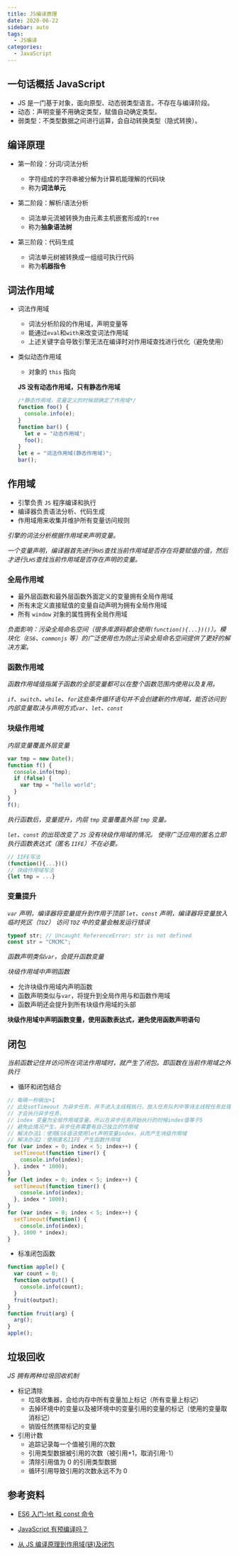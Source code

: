 ```yaml
---
title: JS编译原理
date: 2020-06-22
sidebar: auto
tags:
  - JS编译
categories:
  - JavaScript
---
```


## 一句话概括 JavaScript

- JS 是一门基于对象，面向原型、动态弱类型语言。不存在与编译阶段。
- 动态：声明变量不用确定类型，赋值自动确定类型。
- 弱类型：不类型数据之间进行运算，会自动转换类型（隐式转换）。

## 编译原理

- 第一阶段：分词/词法分析

  - 字符组成的字符串被分解为计算机能理解的代码块
  - 称为**词法单元**

- 第二阶段：解析/语法分析

  - 词法单元流被转换为由元素主机嵌套形成的`tree`
  - 称为**抽象语法树**

- 第三阶段：代码生成
  - 词法单元树被转换成一组组可执行代码
  - 称为**机器指令**

## 词法作用域

- 词法作用域
  - 词法分析阶段的作用域，声明变量等
  - 能通过`eval`和`with`来改变词法作用域
  - 上述关键字会导致引擎无法在编译时对作用域查找进行优化（避免使用）
- 类似动态作用域

  - 对象的 `this` 指向

  **JS 没有动态作用域，只有静态作用域**

  ```js
  /*静态作用域，变量定义的时候就确定了作用域*/
  function foo() {
    console.info(e);
  }
  function bar() {
    let e = "动态作用域";
    foo();
  }
  let e = "词法作用域(静态作用域)";
  bar();
  ```

## 作用域

- 引擎负责 `JS` 程序编译和执行
- 编译器负责语法分析、代码生成
- 作用域用来收集并维护所有变量访问规则

_引擎的词法分析根据作用域来声明变量。_

_一个变量声明，编译器首先进行`RHS`查找当前作用域是否存在将要赋值的值，然后才进行`LHS`查找当前作用域是否存在声明的变量。_

### 全局作用域

- 最外层函数和最外层函数外面定义的变量拥有全局作用域
- 所有未定义直接赋值的变量自动声明为拥有全局作用域
- 所有 `window` 对象的属性拥有全局作用域

_负面影响：污染全局命名空间（很多库源码都会使用`(function(){...})()`）。模块化（`ES6`、`commonjs` 等）的广泛使用也为防止污染全局命名空间提供了更好的解决方案。_

### 函数作用域

_函数作用域值指属于函数的全部变量都可以在整个函数范围内使用以及复用。_

_`if`、`switch`、`while`、`for`这些条件循环语句并不会创建新的作用域，能否访问到内部变量取决与声明方式`var`、`let`、`const`_

### 块级作用域

_内层变量覆盖外层变量_

```js
var tmp = new Date();
function f() {
  console.info(tmp);
  if (false) {
    var tmp = "hello world";
  }
}
f();
```

_执行函数后，变量提升，内层 `tmp` 变量覆盖外层 `tmp` 变量。_

_`let`、`const` 的出现改变了 `JS` 没有块级作用域的情况。_
_使得广泛应用的匿名立即执行函数表达式（匿名 `IIFE`）不在必要。_

```js
// IIFE写法
(function(){...})()
// 块级作用域写法
{let tmp = ...}
```

### 变量提升

_`var` 声明，编译器将变量提升到作用于顶部_
_`let`、`const` 声明，编译器将变量放入临时死区（`TDZ`）_
_访问 `TDZ` 中的变量会触发运行错误_

```js
typeof str; // Uncaught ReferenceError: str is not defined
const str = "CMCMC";
```

_函数声明类似`var`，会提升函数变量_

_块级作用域中声明函数_

- 允许块级作用域内声明函数
- 函数声明类似与`var`，将提升到全局作用与和函数作用域
- 函数声明还会提升到所有块级作用域的头部

**块级作用域中声明函数变量，使用函数表达式，避免使用函数声明语句**

## 闭包

_当前函数记住并访问所在词法作用域时，就产生了闭包。即函数在当前作用域之外执行_

- 循环和闭包结合

```javascript
// 每隔一秒输出+1
// 此处setTimeout 为异步任务，并不进入主线程执行，放入任务队列中等待主线程任务处理完成
// 才会执行异步任务，
// index 变量为全局作用域变量。所以在异步任务开始执行的时候index值等于5
// 避免此情况产生，异步任务需要有自己独立的作用域
// 解决办法1：使用ES6语法使用let声明变量index。从而产生块级作用域
// 解决办法2：使用匿名IIFE 产生函数作用域
for (var index = 0; index < 5; index++) {
  setTimeout(function timer() {
    console.info(index);
  }, index * 1000);
}
for (let index = 0; index < 5; index++) {
  setTimeout(function timer() {
    console.info(index);
  }, index * 1000);
}
for (var index = 0; index < 5; index++) {
  setTimeout(function() {
    console.info(index);
  }, 1000 * index);
}
```

- 标准闭包函数

```javascript
function apple() {
  var count = 0;
  function output() {
    console.info(count);
  }
  fruit(output);
}
function fruit(arg) {
  arg();
}
apple();
```

## 垃圾回收

_JS 拥有两种垃圾回收机制_

- 标记清除
  - 垃圾收集器，会给内存中所有变量加上标记（所有变量上标记）
  - 去掉环境中的变量以及被环境中的变量引用的变量的标记（使用的变量取消标记）
  - 销毁任然携带标记的变量
- 引用计数
  - 追踪记录每一个值被引用的次数
  - 引用类型数据被引用的次数（被引用+1，取消引用-1）
  - 清除引用值为 0 的引用类型数据
  - 循环引用导致引用的次数永远不为 0

## 参考资料

- [ES6 入门-let 和 const 命令](https://es6.ruanyifeng.com/#docs/let)

- [JavaScript 有预编译吗？](https://www.zhihu.com/question/29105940)

- [从 JS 编译原理到作用域(链)及闭包](https://juejin.im/post/5ca995626fb9a05e1a7aabd8#heading-0)
